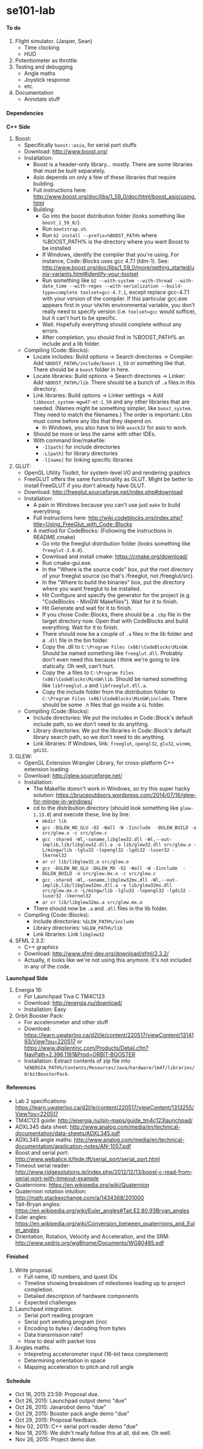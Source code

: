 se101-lab
======

#### To do
1. Flight simulator. (Jasper, Sean)
	- Time clocking
	- HUD
2. Potentiometer as throttle.
3. Testing and debugging
	- Angle maths
	- Joystick response
	- etc.
4. Documentation
	- Annotate stuff	
	
#### Dependencies
	
__C++ Side__

1. Boost:
	- Specifically `boost::asio`, for serial port stuffs
	- Download: http://www.boost.org/
	- Installation:
		- Boost is a header-only library... mostly. There are some libraries that must be built separately. 
		- Asio depends on only a few of these libraries that require building. 
		- Full instructions here: http://www.boost.org/doc/libs/1_59_0/doc/html/boost_asio/using.html
		- Building: 
			- Go into the boost distribution folder (looks something like `boost_1_59_0/`).
			- Run `bootstrap.sh`.
			- Run `b2 install --prefix=%BOOST_PATH%` where %BOOST_PATH% is the directory where you want Boost to be installed
			- If Windows, identify the compiler that you're using. For instance, Code::Blocks uses gcc 4.7.1 (tdm-1). See: http://www.boost.org/doc/libs/1_59_0/more/getting_started/unix-variants.html#identify-your-toolset
			- Run something like `b2 --with-system --with-thread --with-date_time --with-regex --with-serialization --build-type=complete toolset=gcc-4.7.1`, except replace gcc-4.7.1 with your version of the compiler. If this particular gcc.exe appears first in your `%PATH%` environmental variable, you don't really need to specify version (i.e. `toolset=gcc` would suffice), but it can't hurt to be specific.
			- Wait. Hopefully everything should complete without any errors.
			- After completion, you should find in %BOOST_PATH% an include and a lib folder.
	- Compiling (Code::Blocks):
		- Locate includes: Build options -> Search directories -> Compiler: Add `%BOOST_PATH%/include/boost-1_59` or something like that. There should be a `boost` folder in here.
		- Locate libraries: Build options -> Search directories -> Linker: Add `%BOOST_PATH%/lib`. There should be a bunch of `.a` files in this directory.
		- Link libraries: Build options -> Linker settings -> Add `libboost_system-mgw47-mt-1_59` and any other libraries that are needed. (Names might be something simpler, like `boost_system`. They need to match the filenames.) The order is important: Libs must come before any libs that they depend on.  
			- In Windows, you also have to link `wsock32` for asio to work.
		- Should be more or less the same with other IDEs.
		- With command line/makefile: 
			- `-I[path]` for include directories
			- `-L[path]` for library directories
			- `-l[name]` for linking specific libraries
2. GLUT:
	- OpenGL Utility Toolkit, for system-level I/O and rendering graphics
	- FreeGLUT offers the same functionality as GLUT. Might be better to install FreeGLUT if you don't already have GLUT.
	- Download: http://freeglut.sourceforge.net/index.php#download
	- Installation: 
		- A pain in Windows because you can't use just `make` to build everything.
		- Full instructions here: http://wiki.codeblocks.org/index.php?title=Using_FreeGlut_with_Code::Blocks
		- A method for CodeBlocks: (Following the instructions in README.cmake)
			- Go into the freeglut distribution folder (looks something like `freeglut-3.0.0`).
			- Download and install cmake: https://cmake.org/download/
			- Run cmake-gui.exe.
			- In the "Where is the source code" box, put the root directory of your freeglut source (so that's /freeglut, not /freeglut/src).
			- In the "Where to build the binaries" box, put the directory where you want freeglut to be installed.
			- Hit Configure and specify the generator for the project (e.g. "CodeBlocks - MinGW Makefiles"). Wait for it to finish.
			- Hit Generate and wait for it to finish.
			- If you chose Code::Blocks, there should be a `.cbp` file in the target directory now. Open that with CodeBlocks and build everything. Wait for it to finish.
			- There should now be a couple of `.a` files in the lib folder and a `.dll` file in the bin folder. 
			- Copy the .dll to `C:\Program Files (x86)\CodeBlocks\MinGW`. Should be named something like `freeglut.dll`. Probably don't even need this because I think we're going to link statically. Oh well, can't hurt.
			- Copy the .a files to `C:\Program Files (x86)\CodeBlocks\MinGW\lib`. Should be named something like `libfreeglut.a` and `libfreeglut.dll.a`.
			- Copy the include folder from the distribution folder to `C:\Program Files (x86)\CodeBlocks\MinGW\include`. There should be some `.h` files that go inside a `GL` folder.
	- Compiling (Code::Blocks):
		- Include directories: We put the includes in Code::Block's default include path, so we don't need to do anything.
		- Library directories: We put the libraries in Code::Block's default library search path, so we don't need to do anything.
		- Link libraries: If Windows, link: `freeglut`, `opengl32`, `glu32`, `winmm`, `gdi32`.
3. GLEW:
	- OpenGL Extension Wrangler Library, for cross-platform C++ extension loading
	- Download: http://glew.sourceforge.net/
	- Installation:
		- The Makefile doesn't work in Windows, so try this super hacky solution: https://bruceoutdoors.wordpress.com/2014/07/16/glew-for-mingw-in-windows/
		- cd to the distribution directory (should look something like `glew-1.13.0`) and execute these, line by line:
			- `mkdir lib`
			- `gcc -DGLEW_NO_GLU -O2 -Wall -W -Iinclude  -DGLEW_BUILD -o src/glew.o -c src/glew.c`
			- `gcc -shared -Wl,-soname,libglew32.dll -Wl,--out-implib,lib/libglew32.dll.a -o lib/glew32.dll src/glew.o -L/mingw/lib -lglu32 -lopengl32 -lgdi32 -luser32 -lkernel32`
			- `ar cr lib/libglew32.a src/glew.o`
			- `gcc -DGLEW_NO_GLU -DGLEW_MX -O2 -Wall -W -Iinclude  -DGLEW_BUILD -o src/glew.mx.o -c src/glew.c`
			- `gcc -shared -Wl,-soname,libglew32mx.dll -Wl,--out-implib,lib/libglew32mx.dll.a -o lib/glew32mx.dll src/glew.mx.o -L/mingw/lib -lglu32 -lopengl32 -lgdi32 -luser32 -lkernel32`
			- `ar cr lib/libglew32mx.a src/glew.mx.o`
		- There should now be `.a` and `.dll` files in the lib folder.
	- Compiling (Code::Blocks):
		- Include directories: `%GLEW_PATH%/include`
		- Library directories: `%GLEW_PATH%/lib`
		- Link libraries: Link `libglew32`
4. SFML 2.3.2:
	- C++ graphics
	- Download: http://www.sfml-dev.org/download/sfml/2.3.2/
	- Actually, it looks like we're not using this anymore. It's not included in any of the code.
	
__Launchpad Side__

1. Energia 16:
	- For Launchpad Tiva C TM4C123
	- Download: http://energia.nu/download/
	- Installation: Easy
2. Orbit Booster Pack:
	- For accelerometer and other stuff
	- Download: https://learn.uwaterloo.ca/d2l/le/content/220517/viewContent/1314193/View?ou=220517 or https://www.digilentinc.com/Products/Detail.cfm?NavPath=2,396,1181&Prod=ORBIT-BOOSTER 
	- Installation: Extract contents of zip file into `%ENERGIA_PATH%/Contents/Resources/Java/hardware/lm4f/libraries/OrbitBoosterPack`.
						
#### References
- Lab 2 specifications: https://learn.uwaterloo.ca/d2l/le/content/220517/viewContent/1313255/View?ou=220517
- TM4C123 guide: http://energia.nu/pin-maps/guide_tm4c123launchpad/
- ADXL345 data sheet: http://www.analog.com/media/en/technical-documentation/data-sheets/ADXL345.pdf
- ADXL345 angle maths: http://www.analog.com/media/en/technical-documentation/application-notes/AN-1057.pdf
- Boost and serial port: http://www.webalice.it/fede.tft/serial_port/serial_port.html
- Timeout serial reader: http://www.ridgesolutions.ie/index.php/2012/12/13/boost-c-read-from-serial-port-with-timeout-example
- Quaternions: https://en.wikipedia.org/wiki/Quaternion
- Quaternion rotation intuition: http://math.stackexchange.com/a/1434368/201000
- Tait-Bryan angles: https://en.wikipedia.org/wiki/Euler_angles#Tait.E2.80.93Bryan_angles
- Euler angles: https://en.wikipedia.org/wiki/Conversion_between_quaternions_and_Euler_angles
- Orientation, Rotation, Velocity and Acceleration, and the SRM: http://www.sedris.org/wg8home/Documents/WG80485.pdf

#### Finished
1. Write proposal.
	- Full name, ID numbers, and quest IDs
	- Timeline showing breakdown of milestones leading up to project completion.
	- Detailed description of hardware components
	- Expected challenges
2. Launchpad integration.
	- Serial port reading program
	- Serial port sending program (ino)
	- Encoding to bytes / decoding from bytes
	- Data transmission rate?
	- How to deal with packet loss
3. Angles maths.
	- Intepreting accelerometer input (16-bit twos complement)
	- Determining orientation in space
	- Mapping acceleration to pitch and roll angle
	
#### Schedule
- Oct 16, 2015 23:59: Proposal due.
- Oct 26, 2015: Launchpad output demo "due"
- Oct 26, 2015: Javarobot demo "due"
- Oct 29, 2015: Booster pack angle demo "due"
- Oct 29, 2015: Proposal feedback.
- Nov 02, 2015: C++ serial port reader demo "due"
- Nov 18, 2015: We didn't really follow this at all, did we. Oh well.
- Nov 26, 2015: Project demo due.
